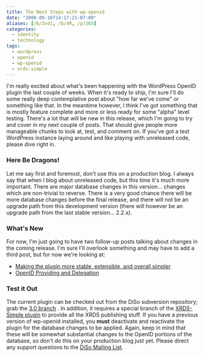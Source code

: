 ```yaml
---
title: The Next Steps with wp-openid
date: "2008-09-16T14:17:21-07:00"
aliases: [/b/3vd1, /b/4R, /p/265]
categories:
  - identity
  - technology
tags:
  - wordpress
  - openid
  - wp-openid
  - xrds-simple
---
```


I'm really excited about what's been happening with the WordPress OpenID plugin the last couple of weeks. When it's
ready to ship, I'm sure I'll do some really deep contemplative post about "how far we've come" or something like that.
In the meantime however, I think I've got something that is mostly feature complete and more or less ready for some
"alpha" level testing. There's a lot that will be new in this release, which I'm going to try and cover in my next
couple of posts. That should give people more manageable chunks to look at, test, and comment on. If you've got a test
WordPress instance laying around and like playing with unreleased code, please dive right in.

### Here Be Dragons!

Let me say first and foremost, don't use this on a production blog. I always say that when I blog about unreleased
code, but this time it's much more important. There are major database changes in this version... changes which are
non-trivial to reverse. There is a very good chance there will be more database changes before the final release, and
there will not be an upgrade path from this development version (there will however be an upgrade path from the last
stable version... 2.2.x).

### What's New

For now, I'm just going to have two follow-up posts talking about changes in the coming release. I'm sure I'll overlook
something and may have to add a third post, but for now we're looking at:

- [Making the plugin more stable, extensible, and overall simpler][stability]
- [OpenID Providing and Delegation][provider]

[stability]: /2008/09/wp-openid-faster-stronger-better
[provider]: /2008/09/providing-and-delegating-openids

### Test it Out

The current plugin can be checked out from the DiSo subversion repository; grab the [3.0 branch][] . In addition, it
requires a special branch of the [XRDS-Simple plugin][] to provide all the XRDS publishing stuff. If you have a
previous version of wp-openid installed, you **must** deactivate and reactivate the plugin for the database changes to
be applied. Again, keep in mind that these will be somewhat substantial changes to the OpenID portions of the database,
so don't do this on your production blog just yet. Please direct any support questions to the [DiSo Mailing List][].

[3.0 branch]: http://diso.googlecode.com/svn/wordpress/wp-openid/branches/3.0/
[XRDS-Simple plugin]: http://diso.googlecode.com/svn/wordpress/wp-xrds-simple/branches/refactoring/
[DiSo Mailing List]: http://groups.google.com/group/diso-project
